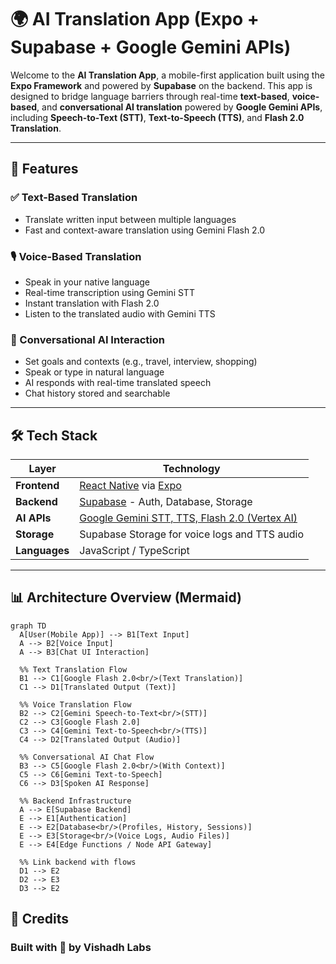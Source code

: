 # 🌍 AI Translation App (Expo + Supabase + Google Gemini APIs)

Welcome to the **AI Translation App**, a mobile-first application built using the **Expo Framework** and powered by **Supabase** on the backend. This app is designed to bridge language barriers through real-time **text-based**, **voice-based**, and **conversational AI translation** powered by **Google Gemini APIs**, including **Speech-to-Text (STT)**, **Text-to-Speech (TTS)**, and **Flash 2.0 Translation**.

---

## 🚀 Features

### ✅ Text-Based Translation
- Translate written input between multiple languages
- Fast and context-aware translation using Gemini Flash 2.0

### 🎙 Voice-Based Translation
- Speak in your native language
- Real-time transcription using Gemini STT
- Instant translation with Flash 2.0
- Listen to the translated audio with Gemini TTS

### 🤖 Conversational AI Interaction
- Set goals and contexts (e.g., travel, interview, shopping)
- Speak or type in natural language
- AI responds with real-time translated speech
- Chat history stored and searchable

---

## 🛠️ Tech Stack

| Layer        | Technology                     |
|--------------|--------------------------------|
| **Frontend** | [React Native](https://reactnative.dev/) via [Expo](https://expo.dev) |
| **Backend**  | [Supabase](https://supabase.io) - Auth, Database, Storage |
| **AI APIs**  | [Google Gemini STT, TTS, Flash 2.0 (Vertex AI)](https://cloud.google.com/vertex-ai/docs/generative-ai) |
| **Storage**  | Supabase Storage for voice logs and TTS audio |
| **Languages**| JavaScript / TypeScript        |

---

## 📊 Architecture Overview (Mermaid)

```mermaid
graph TD
  A[User(Mobile App)] --> B1[Text Input]
  A --> B2[Voice Input]
  A --> B3[Chat UI Interaction]

  %% Text Translation Flow
  B1 --> C1[Google Flash 2.0<br/>(Text Translation)]
  C1 --> D1[Translated Output (Text)]

  %% Voice Translation Flow
  B2 --> C2[Gemini Speech-to-Text<br/>(STT)]
  C2 --> C3[Google Flash 2.0]
  C3 --> C4[Gemini Text-to-Speech<br/>(TTS)]
  C4 --> D2[Translated Output (Audio)]

  %% Conversational AI Chat Flow
  B3 --> C5[Google Flash 2.0<br/>(With Context)]
  C5 --> C6[Gemini Text-to-Speech]
  C6 --> D3[Spoken AI Response]

  %% Backend Infrastructure
  A --> E[Supabase Backend]
  E --> E1[Authentication]
  E --> E2[Database<br/>(Profiles, History, Sessions)]
  E --> E3[Storage<br/>(Voice Logs, Audio Files)]
  E --> E4[Edge Functions / Node API Gateway]

  %% Link backend with flows
  D1 --> E2
  D2 --> E3
  D3 --> E2

```

## 🙌 Credits
### Built with 💙 by Vishadh Labs 
